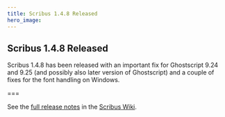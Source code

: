 ```yaml
---
title: Scribus 1.4.8 Released
hero_image:
---
```

## Scribus 1.4.8 Released

Scribus 1.4.8 has been released with an important fix for Ghostscript 9.24 and 9.25 (and possibly also later version of Ghostscript) and a couple of fixes for the font handling on Windows.

===

See the [full release notes](https://wiki.scribus.net/canvas/1.4.8_Release) in the [Scribus Wiki](https://wiki.scribus.net/).
